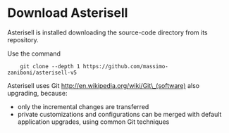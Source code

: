 # Download Asterisell 

Asterisell is installed downloading the source-code directory from its repository.


Use the command

```
    git clone --depth 1 https://github.com/massimo-zaniboni/asterisell-v5
```

Asterisell uses Git <http://en.wikipedia.org/wiki/Git\_(software)> also upgrading, because:

  - only the incremental changes are transferred
  - private customizations and configurations can be merged with default
    application upgrades, using common Git techniques

